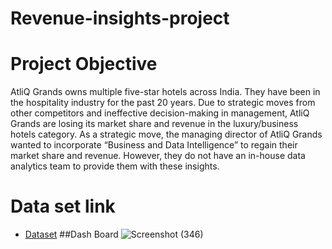 # Revenue-insights-project
# Project Objective
AtliQ Grands owns multiple five-star hotels across India. They have been in the hospitality industry for the past 20 years. Due to strategic moves from other competitors and ineffective decision-making in management, AtliQ Grands are losing its market share and revenue in the luxury/business hotels category. As a strategic move, the managing director of AtliQ Grands wanted to incorporate “Business and Data Intelligence” to regain their market share and revenue. However, they do not have an in-house data analytics team to provide them with these insights.
# Data set link
- <a href="https://github.com/lakshminarayank519/Revenue-insights-project/blob/main/input-files-1%20(1).zip">Dataset</a>
##Dash Board
![Screenshot (346)](https://github.com/user-attachments/assets/438c45f5-d049-49de-8b0e-8db284a35cfb)
